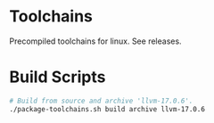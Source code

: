 # Toolchains

Precompiled toolchains for linux.
See releases.

# Build Scripts

```bash
# Build from source and archive 'llvm-17.0.6'.
./package-toolchains.sh build archive llvm-17.0.6 
```

